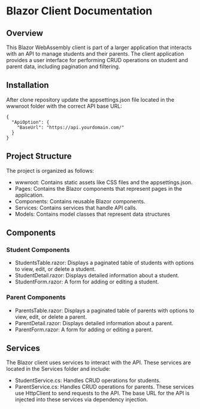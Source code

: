 # Blazor Client Documentation

## Overview
This Blazor WebAssembly client is part of a larger application that interacts with an API to manage students and their parents. The client application provides a user interface for performing CRUD operations on student and parent data, including pagination and filtering.

## Installation
After clone repository update the appsettings.json file located in the wwwroot folder with the correct API base URL:
    
    
    {
      "ApiOption": {
        "BaseUrl": "https://api.yourdomain.com/"
      }
    }
    
## Project Structure
The project is organized as follows:
- wwwroot: Contains static assets like CSS files and the appsettings.json.
- Pages: Contains the Blazor components that represent pages in the application.
- Components: Contains reusable Blazor components.
- Services: Contains services that handle API calls.
- Models: Contains model classes that represent data structures

## Components
### Student Components
- StudentsTable.razor: Displays a paginated table of students with options to view, edit, or delete a student.
- StudentDetail.razor: Displays detailed information about a student.
- StudentForm.razor: A form for adding or editing a student.

### Parent Components
- ParentsTable.razor: Displays a paginated table of parents with options to view, edit, or delete a parent.
- ParentDetail.razor: Displays detailed information about a parent.
- ParentForm.razor: A form for adding or editing a parent.

## Services
The Blazor client uses services to interact with the API. These services are located in the Services folder and include:
- StudentService.cs: Handles CRUD operations for students.
- ParentService.cs: Handles CRUD operations for parents.
These services use HttpClient to send requests to the API. The base URL for the API is injected into these services via dependency injection.
  

